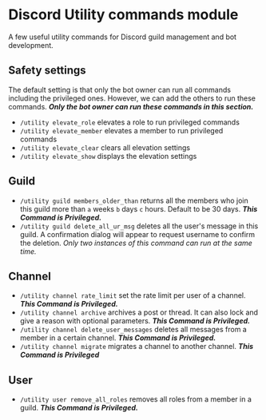 # Discord Utility commands module
A few useful utility commands for Discord guild management and bot development.

## Safety settings
The default setting is that only the bot owner can run all commands including the privileged ones. However, we can add the others to run these commands. **_Only the bot owner can run these commands in this section._**
- `/utility elevate_role` elevates a role to run privileged commands
- `/utility elevate_member` elevates a member to run privileged commands
- `/utility elevate_clear` clears all elevation settings
- `/utility elevate_show` displays the elevation settings

## Guild
- `/utility guild members_older_than` returns all the members who join this guild more than `a` weeks `b` days `c` hours. Default to be 30 days. **_This Command is Privileged._**
- `/utility guild delete_all_ur_msg` deletes all the user's message in this guild. A confirmation dialog will appear to request username to confirm the deletion. _Only two instances of this command can run at the same time._

## Channel
- `/utility channel rate_limit` set the rate limit per user of a channel. **_This Command is Privileged._**
- `/utility channel archive` archives a post or thread. It can also lock and give a reason with optional parameters. **_This Command is Privileged._**
- `/utility channel delete_user_messages` deletes all messages from a member in a certain channel. **_This Command is Privileged._**
- `/utility channel migrate` migrates a channel to another channel. **_This Command is Privileged_**

## User
- `/utility user remove_all_roles` removes all roles from a member in a guild. **_This Command is Privileged._**